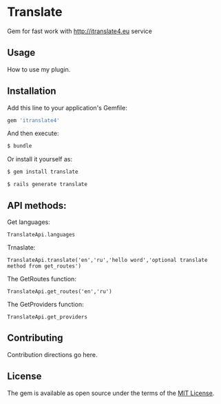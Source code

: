 # Translate
Gem for fast work with http://itranslate4.eu service

## Usage
How to use my plugin.

## Installation
Add this line to your application's Gemfile:

```ruby
gem 'itranslate4'
```

And then execute:
```bash
$ bundle
```

Or install it yourself as:
```bash
$ gem install translate
```

```
$ rails generate translate
```
## API methods:
Get languages:
```
TranslateApi.languages
```
Trnaslate:
```
TranslateApi.translate('en','ru','hello word','optional translate method from get_routes') 
```
The GetRoutes function:
```
TranslateApi.get_routes('en','ru')
```
The GetProviders function:
```
TranslateApi.get_providers
```


## Contributing
Contribution directions go here.

## License
The gem is available as open source under the terms of the [MIT License](http://opensource.org/licenses/MIT).
